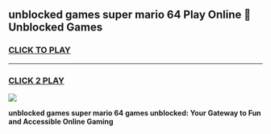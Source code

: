 
## unblocked games super mario 64 Play Online 👋 Unblocked Games
<h3>
<a href="https://premium.freeplayer.one?title=unblocked_games_super_mario_64&ref=19F">CLICK TO PLAY</a></h3>
<hr>

<h3>
<a href="https://premium.freeplayer.one?title=unblocked_games_super_mario_64&ref=19F">CLICK 2 PLAY</a>
  
</h3>

<a href="https://premium.freeplayer.one?title=unblocked_games_super_mario_64&ref=19F"><img src="https://clearcache.store/games.png"></a>


**unblocked games super mario 64 games unblocked: Your Gateway to Fun and Accessible Online Gaming**
